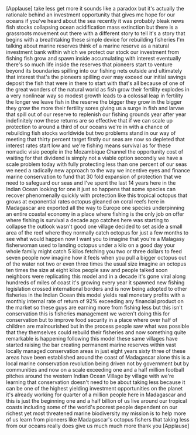 
[Applause]
take less get more it sounds like a
paradox but it&#39;s actually the rationale
behind an investment opportunity that
gives me hope for our oceans if you&#39;ve
heard about the sea recently it was
probably bleak news fish stocks
collapsing ocean acidification mass
extinction but there is a grassroots
movement out there with a different
story to tell it&#39;s a story that begins
with a breathtaking these simple device
for rebuilding fisheries I&#39;m talking
about marine reserves think of a marine
reserve as a natural investment bank
within which we protect our stock our
investment from fishing fish grow and
spawn inside accumulating with interest
eventually there&#39;s so much life inside
the reserves that pioneers start to
venture beyond its boundaries spilling
into our fishing nets outside and
ultimately that interest that&#39;s the
pioneers spilling over may exceed our
initial savings deposit the fish that
were in there to start with that&#39;s all
because of one of the great wonders of
the natural world as fish grow their
fertility explodes in a very nonlinear
way so modest growth leads to a colossal
leap in fertility the longer we leave
fish in the reserve the bigger they grow
in the bigger they grow the more their
fertility sores giving us a surge in
fish and larvae that spill out of our
reserve to replenish our fishing grounds
year after year indefinitely now these
returns are so effective that if we can
scale up protection to around a third of
our oceans we&#39;re in with a chance of
rebuilding fish stocks worldwide but two
problems stand in our way of meeting
that thirty percent target firstly our
seas are now so depleted that interest
rates start low and we&#39;re fishing means
survival as for these nomadic visio
people in the Mozambique Channel the
opportunity cost of waiting for that
dividend is simply not a viable option
secondly we have a scale problem today
with fully protecting less than one
percent of our seas we need a radically
new approach to the way we incentive
eyes and finance marine conservation to
fund that 30 fold expansion of
protection that we need to safeguard our
seas and I&#39;ve spent the last 14 years
here in the Indian Ocean looking for one
it just so happens that some species can
recover phenomenally quickly with
protection like this tropical octopus
that grows at exponential rates octopus
gleaned on coral reefs here in
Madagascar are exported all the way to
Europe one species underpinning an
entire coastal economy in a place where
fishing is the only job on offer where
fishing is survival a decade ago catches
here was starting to collapse the
outlook wasn&#39;t good one village decided
to set aside a small area of the reef
where they normally catch octopus for
just a few months to see what would
happen now I want you to imagine that
you&#39;re a Malagasy fisherwoman used to
landing octopus under a kilo on a good
day your whole family might catch 5
kilos fetching you two or three dollars
to feed seven people now imagine how it
feels when you pull a bigger octopus out
of the water not two or even three times
the usual size imagine an octopus ten
times the size at eight kilos people saw
and people talked soon neighbors were
replicating this model and in a decade
it&#39;s gone viral along hundreds of miles
of coast it&#39;s growing every year it
spawned new fishing legislation crossed
international borders and is now being
adopted to other fisheries in the Indian
Ocean this model yields real monetary
profits with a monthly internal rate of
return of 92% exceeding any financial
product on the market so these guys are
earning more from fishing less but this
isn&#39;t conservation this is fisheries
management we weren&#39;t doing this for
conservation but to improve food
security in a place where over half of
children are malnourished but in the
process people saw what was possible
that they themselves could rebuild their
fisheries
and now something quite remarkable is
happening following this model these
same villages have started raising the
bar creating permanent marine reserves
within vast locally managed conservation
areas in just eight years sixty three of
these areas have been established around
the coast of Madagascar alone this is a
local marine conservation revolution
being driven not by government but by
communities and now on a scale exceeding
one and a half million football pitches
around the western Indian Ocean Village
by village with we&#39;re learning that
conservation doesn&#39;t need to be about
taking less because it can be one of the
highest yielding investment
opportunities on the planet it&#39;s already
working for quarter of a million people
here in Madagascar and this is just the
beginning one and a half billion of us
live around our tropical coasts
including some of the world&#39;s poorest
people dependent on our richest yet most
threatened marine biodiversity my
mission is to help more of us learn from
pioneers like Madagascar&#39;s octopus
fishers that taking less from our oceans
really does give us much much more thank
you
[Applause]
